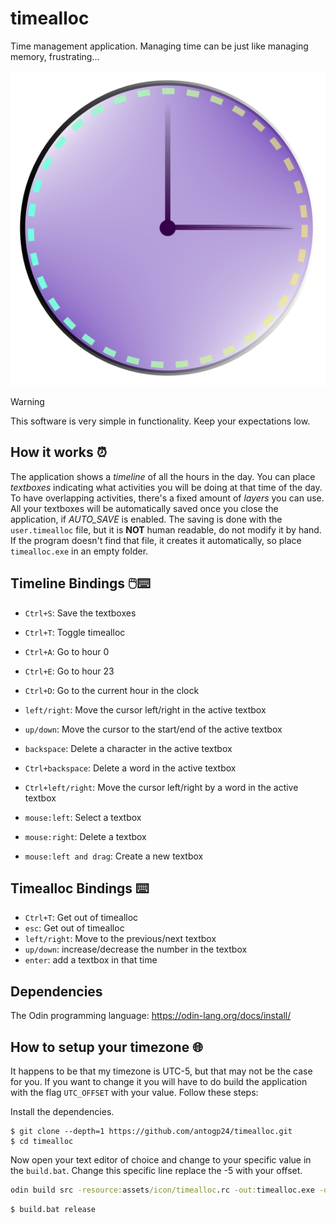 # timealloc
Time management application. Managing time can be just like managing memory, frustrating...

<p align=center>
  <img src="./assets/icon/timealloc.png">
</p>

> [!WARNING]
> This software is very simple in functionality. Keep your expectations low.

## How it works ⏰
The application shows a *timeline* of all the hours in the day. You can place *textboxes* indicating what activities
you will be doing at that time of the day. To have overlapping activities, there's a fixed amount of *layers* you can use.
All your textboxes will be automatically saved once you close the application, if *AUTO_SAVE* is enabled. The saving is 
done with the `user.timealloc` file, but it is **NOT** human readable, do not modify it by hand. If the program doesn't
find that file, it creates it automatically, so place `timealloc.exe` in an empty folder.

## Timeline Bindings 🖱️⌨️  

- `Ctrl+S`: Save the textboxes
- `Ctrl+T`: Toggle timealloc
- `Ctrl+A`: Go to hour 0
- `Ctrl+E`: Go to hour 23
- `Ctrl+D`: Go to the current hour in the clock

- `left/right`: Move the cursor left/right in the active textbox
- `up/down`: Move the cursor to the start/end of the active textbox
- `backspace`: Delete a character in the active textbox
- `Ctrl+backspace`: Delete a word in the active textbox
- `Ctrl+left/right`: Move the cursor left/right by a word in the active textbox

- `mouse:left`: Select a textbox
- `mouse:right`: Delete a textbox
- `mouse:left and drag`: Create a new textbox

## Timealloc Bindings ⌨️

- `Ctrl+T`: Get out of timealloc
- `esc`: Get out of timealloc
- `left/right`: Move to the previous/next textbox
- `up/down`: increase/decrease the number in the textbox
- `enter`: add a textbox in that time

## Dependencies

The Odin programming language: https://odin-lang.org/docs/install/

## How to setup your timezone 🌐
It happens to be that my timezone is UTC-5, but that may not be the case for you. If you want to change it you will
have to do build the application with the flag `UTC_OFFSET` with your value. Follow these steps:

Install the dependencies.

```console
$ git clone --depth=1 https://github.com/antogp24/timealloc.git
$ cd timealloc
```

Now open your text editor of choice and change to your specific value in the `build.bat`.
Change this specific line replace the -5 with your offset.
```bat
odin build src -resource:assets/icon/timealloc.rc -out:timealloc.exe -o:speed -show-timings -define:UTC_OFFSET=-5
```

```console
$ build.bat release
```
